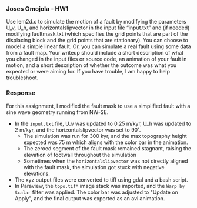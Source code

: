 ### Joses Omojola - HW1
Use lem2d.c to simulate the motion of a fault by modifying the parameters U_v, U_h, and horizontalslipvector in the input file “input.txt” and (if needed) modifying faultmask.txt (which specifies the grid points that are part of the displacing block and the grid points that are stationary). You can choose to model a simple linear fault. Or, you can simulate a real fault using some data from a fault map. Your writeup should include a short description of what you changed in the input files or source code, an animation of your fault in motion, and a short description of whether the outcome was what you expected or were aiming for. If you have trouble, I am happy to help troubleshoot. <br>

### Response
For this assignment, I modified the fault mask to use a simplified fault with a sine wave geometry running from NW-SE. 
- In the `input.txt` file, U_v was updated to 0.25 m/kyr,  U_h was updated to 2 m/kyr, and the horizontalslipvector was set to 90˚. 
    - The simulation was run for 300 kyr, and the max topography height expected was 75 m which aligns with the color bar in the animation. 
    - The zeroed segment of the fault mask remained stagnant, raising the elevation of footwall throughout the simulation
    - Sometimes when the `horizontalslipvector` was not directly aligned with the fault mask, the simulation got stuck with negative elevations.
- The xyz output files were converted to tiff using gdal and a bash script. 
- In Paraview, the `topo.tif*` image stack was imported, and the `Warp by Scalar` filter was applied. The color bar was adjusted to "Update on Apply", and the final output was exported as an avi animation.